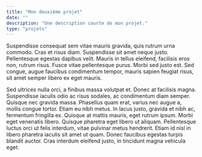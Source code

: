 ```yaml
---
title: "Mon deuxième projet"
date: ""
description: "Une description courte de mon projet."
type: "projets"
---
```


Suspendisse consequat sem vitae mauris gravida, quis rutrum urna commodo. Cras et risus diam. Suspendisse sit amet neque justo. Pellentesque egestas dapibus velit. Mauris in tellus eleifend, facilisis eros non, rutrum risus. Fusce vitae pellentesque purus. Morbi sed justo est. Sed congue, augue faucibus condimentum tempor, mauris sapien feugiat risus, sit amet semper libero ex eget mauris.

Sed ultrices nulla orci, a finibus massa volutpat et. Donec at facilisis magna. Suspendisse iaculis odio ac risus sodales, ac condimentum diam semper. Quisque nec gravida massa. Phasellus quam erat, varius nec augue a, mollis congue tortor. Etiam eu nibh metus. In lacus justo, gravida et nibh ac, fermentum fringilla ex. Quisque at mattis mauris, eget rutrum ipsum. Morbi eget venenatis libero. Quisque pharetra eget libero ut aliquam. Pellentesque luctus orci ut felis interdum, vitae pulvinar metus hendrerit. Etiam id nisl in libero pharetra iaculis sit amet ut quam. Donec faucibus egestas turpis blandit auctor. Cras interdum eleifend justo, in tincidunt magna vehicula eget.
